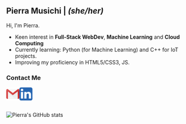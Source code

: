 ## Pierra Musichi | *(she/her)*
Hi, I'm Pierra. 
- Keen interest in **Full-Stack WebDev**, **Machine Learning** and **Cloud Computing**
- Currently learning: Python (for Machine Learning) and C++ for IoT projects.
- Improving my proficiency in HTML5/CSS3, JS.

### Contact Me 

<a href="mailto:musichipierra@gmail.com"><img align="left" src="https://raw.githubusercontent.com/deepajarout/deepajarout/main/2993691_brand_brands_gmail_logo_logos_icon.png" alt="musichi pierra | Gmail" width="35px"/></a>
<a href="https://www.linkedin.com/in/pierra-musichi/"><img align="left" src="https://raw.githubusercontent.com/deepajarout/deepajarout/main/5296501_linkedin_network_linkedin logo_icon.png" alt="musichi pierra | LinkedIn" width="35px"/></a>
</br>
</br>
</br>

![Pierra's GitHub stats](https://github-readme-stats.vercel.app/api?username=pierramusichi&show_icons=true&theme=github_dark)

<!-- will insert header picture or sth of the sort->

<!---
pierramusichi/pierramusichi is a ✨ special ✨ repository because its `README.md` (this file) appears on your GitHub profile.
You can click the Preview link to take a look at your changes.
--->
